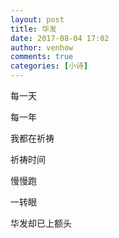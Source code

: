 ```yaml
---
layout: post
title: 华发
date: 2017-08-04 17:02
author: venhow
comments: true
categories: [小诗]
---
```

每一天

每一年

我都在祈祷

祈祷时间

慢慢跑

一转眼

华发却已上额头
